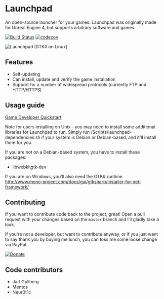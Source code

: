 Launchpad
=========

An open-source launcher for your games.
Launchpad was originally made for Unreal Engine 4, but supports arbitrary software and games. 

[![Build Status](https://travis-ci.org/Nihlus/Launchpad.svg?branch=master)](https://travis-ci.org/Nihlus/Launchpad)
[![codecov](https://codecov.io/gh/Nihlus/Launchpad/branch/master/graph/badge.svg)](https://codecov.io/gh/Nihlus/Launchpad)

![Launchpad (GTK# on Linux)](https://i.imgur.com/Xq1mtRl.png "Launchpad (GTK# on Linux)")

## Features

* Self-updating
* Can install, update and verify the game installation
* Support for a number of widespread protocols (currently FTP and HTTP/HTTPS)

## Usage guide
[Game Developer Quickstart](https://github.com/Nihlus/Launchpad/wiki/Game-Developer-Quickstart)

Note for users installing on Unix - you may need to install some additional libraries for Launchpad to run.
Simply run /Scripts/launchpad-dependencies.sh if your system is Debian or Debian-based, and it'll install them for you.

If you are not on a Debian-based system, you have to install these packages:
* libwebkitgtk-dev

If you are on Windows, you'll also need the GTK# runtime.
http://www.mono-project.com/docs/gui/gtksharp/installer-for-net-framework/

## Contributing
If you want to contribute code back to the project, great! Open a pull request with your changes based on the `master` branch and I'll gladly take a look.

If you're not a developer, but want to contribute anyway, or if you just want to say thank you by buying me lunch, you can toss me some loose change via PayPal.

[![Donate](https://img.shields.io/badge/Donate-PayPal-green.svg)](https://www.paypal.com/cgi-bin/webscr?cmd=_donations&business=jarl%2egullberg%40gmail%2ecom&lc=SE&item_name=Launchpad&item_number=pad%2dgithub&no_note=0&currency_code=EUR&bn=PP%2dDonationsBF%3abtn_donate_LG%2egif%3aNonHostedGuest)

## Code contributors
* Jarl Gullberg
* Mentos
* Neur0t1c
